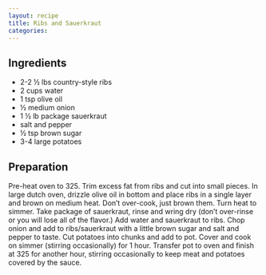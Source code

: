 ```yaml
---
layout: recipe
title: Ribs and Sauerkraut
categories:
---
```


## Ingredients

- 2-2 ½ lbs country-style ribs
- 2 cups water
- 1 tsp olive oil
- ½ medium onion
- 1 ½ lb package sauerkraut
- salt and pepper
- ½ tsp brown sugar
- 3-4 large potatoes

## Preparation

Pre-heat oven to 325.  Trim excess fat from ribs and cut into small pieces.  In large dutch oven, drizzle olive oil in bottom and place ribs in a single layer and brown on medium heat. Don’t over-cook, just brown them. Turn heat to simmer. Take package of sauerkraut, rinse and wring dry (don’t over-rinse or you will lose all of the flavor.) Add water and sauerkraut to ribs. Chop onion and add to ribs/sauerkraut with a little brown sugar and salt and pepper to taste. Cut potatoes into chunks and add to pot. Cover and cook on simmer (stirring occasionally) for 1 hour. Transfer pot to oven and finish at 325 for another hour, stirring occasionally to keep meat and potatoes covered by the sauce.